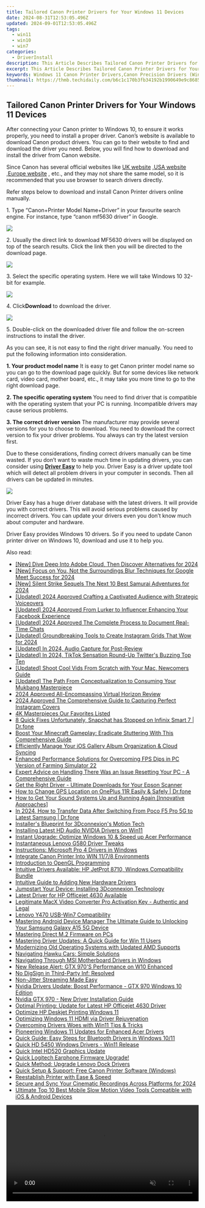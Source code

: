 ```yaml
---
title: Tailored Canon Printer Drivers for Your Windows 11 Devices
date: 2024-08-31T12:53:05.496Z
updated: 2024-09-01T12:53:05.496Z
tags:
  - win11
  - win10
  - win7
categories:
  - DriverInstall
description: This Article Describes Tailored Canon Printer Drivers for Your Windows 11 Devices
excerpt: This Article Describes Tailored Canon Printer Drivers for Your Windows 11 Devices
keywords: Windows 11 Canon Printer Drivers,Canon Precision Drivers (Windows),Custom Canon Printers for Windows 11,Windows-Specific Canon Drivers,Canon 11 Driver Update (Windows),Compatible Canon Printer Drivers Windows 11,Optimized Canon Drivers (Windows 11)
thumbnail: https://thmb.techidaily.com/b6c1c170b3fb34192b1990649e9c8685733790cb7484ba703ce124bf47249cb0.jpg
---
```


## Tailored Canon Printer Drivers for Your Windows 11 Devices

 After connecting your Canon printer to Windows 10, to ensure it works properly, you need to install a proper driver. Canon’s website is available to download Canon product drivers. You can go to their website to find and download the driver you need. Below, you will find how to download and install the driver from Canon website.

 Since Canon has several official websites like [UK website](http://www.canon.co.uk/) ,[USA website](https://www.usa.canon.com/internet/portal/us/home) ,[Europe website](http://www.canon-europe.com/) , etc., and they may not share the same model, so it is recommended that you use browser to search drivers directly.

 Refer steps below to download and install Canon Printer drivers online manually.

 1\. Type “Canon+Printer Model Name+Driver” in your favourite search engine. For instance, type “canon mf5630 driver” in Google.

![](https://images.drivereasy.com/wp-content/uploads/2016/04/img_5719a814eebf5.png)

 2\. Usually the direct link to download MF5630 drivers will be displayed on top of the search results. Click the link then you will be directed to the download page.

![](https://images.drivereasy.com/wp-content/uploads/2016/04/img_5719d6fa6bb5f.png)

 3\. Select the specific operating system. Here we will take Windows 10 32-bit for example.

![](https://images.drivereasy.com/wp-content/uploads/2016/04/img_5719cff85dc23.png)

 4\. Click**Download** to download the driver.

![](https://images.drivereasy.com/wp-content/uploads/2016/04/img_5719d053ad95b.png)

 5\. Double-click on the downloaded driver file and follow the on-screen instructions to install the driver.

 As you can see, it is not easy to find the right driver manually. You need to put the following information into consideration.

**1\. Your product model name**
 It is easy to get Canon printer model name so you can go to the download page quickly. But for some devices like network card, video card, mother board, etc., it may take you more time to go to the right download page.

**2\. The specific operating system**
 You need to find driver that is compatible with the operating system that your PC is running. Incompatible drivers may cause serious problems.

**3\. The correct driver version**
 The manufacturer may provide several versions for you to choose to download. You need to download the correct version to fix your driver problems. You always can try the latest version first.

 Due to these considerations, finding correct drivers manually can be time wasted. If you don’t want to waste much time in updating drivers, you can consider using **[Driver Easy](https://tools.techidaily.com/drivereasy/download/)**  to help you. Driver Easy is a driver update tool which will detect all problem drivers in your computer in seconds. Then all drivers can be updated in minutes.

![](https://images.drivereasy.com/wp-content/uploads/2017/04/img_5901dd8c8b659.png)

 Driver Easy has a huge driver database with the latest drivers. It will provide you with correct drivers. This will avoid serious problems caused by incorrect drivers. You can update your drivers even you don’t know much about computer and hardware.

 Driver Easy provides Windows 10 drivers. So if you need to update Canon printer driver on Windows 10, download and use it to help you.

<ins class="adsbygoogle"
     style="display:block"
     data-ad-format="autorelaxed"
     data-ad-client="ca-pub-7571918770474297"
     data-ad-slot="1223367746"></ins>



<ins class="adsbygoogle"
     style="display:block"
     data-ad-client="ca-pub-7571918770474297"
     data-ad-slot="8358498916"
     data-ad-format="auto"
     data-full-width-responsive="true"></ins>





<span class="atpl-alsoreadstyle">Also read:</span>
<div><ul>
<li><a href="https://vp-tips.techidaily.com/new-dive-deep-into-adobe-cloud-then-discover-alternatives-for-2024/"><u>[New] Dive Deep Into Adobe Cloud, Then Discover Alternatives for 2024</u></a></li>
<li><a href="https://desktop-recording.techidaily.com/new-focus-on-you-not-the-surroundings-blur-techniques-for-google-meet-success-for-2024/"><u>[New] Focus on You, Not the Surroundings  Blur Techniques for Google Meet Success for 2024</u></a></li>
<li><a href="https://video-capture.techidaily.com/new-silent-strike-sequels-the-next-10-best-samurai-adventures-for-2024/"><u>[New] Silent Strike Sequels  The Next 10 Best Samurai Adventures for 2024</u></a></li>
<li><a href="https://fox-direct.techidaily.com/updated-2024-approved-crafting-a-captivated-audience-with-strategic-voiceovers/"><u>[Updated] 2024 Approved  Crafting a Captivated Audience with Strategic Voiceovers</u></a></li>
<li><a href="https://facebook-videos.techidaily.com/updated-2024-approved-from-lurker-to-influencer-enhancing-your-facebook-experience/"><u>[Updated] 2024 Approved  From Lurker to Influencer  Enhancing Your Facebook Experience</u></a></li>
<li><a href="https://on-screen-recording.techidaily.com/updated-2024-approved-the-complete-process-to-document-real-time-chats/"><u>[Updated] 2024 Approved  The Complete Process to Document Real-Time Chats</u></a></li>
<li><a href="https://instagram-video-recordings.techidaily.com/updated-groundbreaking-tools-to-create-instagram-grids-that-wow-for-2024/"><u>[Updated] Groundbreaking Tools to Create Instagram Grids That Wow for 2024</u></a></li>
<li><a href="https://on-screen-recording.techidaily.com/updated-in-2024-audio-capture-for-post-review/"><u>[Updated] In 2024, Audio Capture for Post-Review</u></a></li>
<li><a href="https://twitter-videos.techidaily.com/updated-in-2024-tiktok-sensation-round-up-twitters-buzzing-top-ten/"><u>[Updated] In 2024, TikTok Sensation Round-Up  Twitter's Buzzing Top Ten</u></a></li>
<li><a href="https://facebook-record-videos.techidaily.com/updated-shoot-cool-vids-from-scratch-with-your-mac-newcomers-guide/"><u>[Updated] Shoot Cool Vids From Scratch with Your Mac, Newcomers Guide</u></a></li>
<li><a href="https://facebook-video-share.techidaily.com/updated-the-path-from-conceptualization-to-consuming-your-mukbang-masterpiece/"><u>[Updated] The Path From Conceptualization to Consuming Your Mukbang Masterpiece</u></a></li>
<li><a href="https://extra-information.techidaily.com/2024-approved-all-encompassing-virtual-horizon-review/"><u>2024 Approved  All-Encompassing Virtual Horizon Review</u></a></li>
<li><a href="https://instagram-clips.techidaily.com/2024-approved-the-comprehensive-guide-to-capturing-perfect-instagram-covers/"><u>2024 Approved  The Comprehensive Guide to Capturing Perfect Instagram Covers</u></a></li>
<li><a href="https://extra-lessons.techidaily.com/4k-masterpieces-our-favorites-listed/"><u>4K Masterpieces  Our Favorites Listed</u></a></li>
<li><a href="https://howto.techidaily.com/8-quick-fixes-unfortunately-snapchat-has-stopped-on-infinix-smart-7-drfone-by-drfone-fix-android-problems-fix-android-problems/"><u>8 Quick Fixes Unfortunately, Snapchat has Stopped on Infinix Smart 7 | Dr.fone</u></a></li>
<li><a href="https://win-solutions.techidaily.com/boost-your-minecraft-gameplay-eradicate-stuttering-with-this-comprehensive-guide/"><u>Boost Your Minecraft Gameplay: Eradicate Stuttering With This Comprehensive Guide</u></a></li>
<li><a href="https://fox-access.techidaily.com/efficiently-manage-your-ios-gallery-album-organization-and-cloud-syncing/"><u>Efficiently Manage Your iOS Gallery  Album Organization & Cloud Syncing</u></a></li>
<li><a href="https://program-issues.techidaily.com/enhanced-performance-solutions-for-overcoming-fps-dips-in-pc-version-of-farming-simulator-22/"><u>Enhanced Performance Solutions for Overcoming FPS Dips in PC Version of Farming Simulator 22</u></a></li>
<li><a href="https://technical-tips.techidaily.com/expert-advice-on-handling-there-was-an-issue-resetting-your-pc-a-comprehensive-guide/"><u>Expert Advice on Handling There Was an Issue Resetting Your PC - A Comprehensive Guide</u></a></li>
<li><a href="https://hardware-help.techidaily.com/get-the-right-driver-ultimate-downloads-for-your-epson-scanner/"><u>Get the Right Driver - Ultimate Downloads for Your Epson Scanner</u></a></li>
<li><a href="https://location-social.techidaily.com/how-to-change-gps-location-on-oneplus-11r-easily-and-safely-drfone-by-drfone-virtual-android/"><u>How to Change GPS Location on OnePlus 11R Easily & Safely | Dr.fone</u></a></li>
<li><a href="https://sound-issues.techidaily.com/how-to-get-your-sound-systems-up-and-running-again-innovative-approaches/"><u>How to Get Your Sound Systems Up and Running Again [Innovative Approaches]</u></a></li>
<li><a href="https://android-transfer.techidaily.com/in-2024-how-to-transfer-data-after-switching-from-poco-f5-pro-5g-to-latest-samsung-drfone-by-drfone-transfer-from-android-transfer-from-android/"><u>In 2024, How to Transfer Data After Switching From Poco F5 Pro 5G to Latest Samsung | Dr.fone</u></a></li>
<li><a href="https://driver-install.techidaily.com/installers-blueprint-for-3dconnexions-motion-tech/"><u>Installer's Blueprint for 3Dconnexion's Motion Tech</u></a></li>
<li><a href="https://driver-install.techidaily.com/installing-latest-hd-audio-nvidia-drivers-on-win11/"><u>Installing Latest HD Audio NVIDIA Drivers on Win11</u></a></li>
<li><a href="https://driver-install.techidaily.com/instant-upgrade-optimize-windows-10-and-speed-up-acer-performance/"><u>Instant Upgrade: Optimize Windows 10 & Speed up Acer Performance</u></a></li>
<li><a href="https://driver-install.techidaily.com/instantaneous-lenovo-g580-driver-tweaks/"><u>Instantaneous Lenovo G580 Driver Tweaks</u></a></li>
<li><a href="https://driver-install.techidaily.com/instructions-microsoft-pro-4-drivers-in-windows/"><u>Instructions: Microsoft Pro 4 Drivers in Windows</u></a></li>
<li><a href="https://driver-install.techidaily.com/integrate-canon-printer-into-win-1178-environments/"><u>Integrate Canon Printer Into WIN 11/7/8 Environments</u></a></li>
<li><a href="https://driver-install.techidaily.com/introduction-to-opengl-programming/"><u>Introduction to OpenGL Programming</u></a></li>
<li><a href="https://driver-install.techidaily.com/intuitive-drivers-available-hp-jetprot-8710-windows-compatibility-bundle/"><u>Intuitive Drivers Available: HP JetProt 8710, Windows Compatibility Bundle</u></a></li>
<li><a href="https://driver-install.techidaily.com/intuitive-guide-to-adding-new-hardware-drivers/"><u>Intuitive Guide to Adding New Hardware Drivers</u></a></li>
<li><a href="https://driver-install.techidaily.com/jumpstart-your-device-installing-3dconnexion-technology/"><u>Jumpstart Your Device: Installing 3Dconnexion Technology</u></a></li>
<li><a href="https://driver-install.techidaily.com/latest-driver-for-hp-officejet-4630-available/"><u>Latest Driver for HP Officejet 4630 Available</u></a></li>
<li><a href="https://some-knowledge.techidaily.com/legitimate-macx-video-converter-pro-activation-key-authentic-and-legal/"><u>Legitimate MacX Video Converter Pro Activation Key - Authentic and Legal</u></a></li>
<li><a href="https://driver-install.techidaily.com/lenovo-y470-usb-win7-compatibility/"><u>Lenovo Y470 USB-Win7 Compatibility</u></a></li>
<li><a href="https://android-unlock.techidaily.com/mastering-android-device-manager-the-ultimate-guide-to-unlocking-your-samsung-galaxy-a15-5g-device-by-drfone-android/"><u>Mastering Android Device Manager The Ultimate Guide to Unlocking Your Samsung Galaxy A15 5G Device</u></a></li>
<li><a href="https://driver-install.techidaily.com/mastering-direct-m2-firmware-on-pcs/"><u>Mastering Direct M.2 Firmware on PCs</u></a></li>
<li><a href="https://driver-install.techidaily.com/mastering-driver-updates-a-quick-guide-for-win-11-users/"><u>Mastering Driver Updates: A Quick Guide for Win 11 Users</u></a></li>
<li><a href="https://driver-install.techidaily.com/modernizing-old-operating-systems-with-updated-amd-supports/"><u>Modernizing Old Operating Systems with Updated AMD Supports</u></a></li>
<li><a href="https://driver-install.techidaily.com/navigating-hawku-cars-simple-solutions/"><u>Navigating Hawku Cars: Simple Solutions</u></a></li>
<li><a href="https://driver-install.techidaily.com/navigating-through-msi-motherboard-drivers-in-windows/"><u>Navigating Through MSI Motherboard Drivers in Windows</u></a></li>
<li><a href="https://driver-install.techidaily.com/new-release-alert-gtx-970s-performance-on-w10-enhanced/"><u>New Release Alert: GTX 970'S Performance on W10 Enhanced</u></a></li>
<li><a href="https://driver-install.techidaily.com/no-digsign-in-third-party-inf-resolved/"><u>No DigSign in Third-Party Inf: Resolved</u></a></li>
<li><a href="https://network-issues.techidaily.com/non-jitter-streaming-made-easy/"><u>Non-Jitter Streaming Made Easy</u></a></li>
<li><a href="https://driver-install.techidaily.com/nvidia-drivers-update-boost-performance-gtx-970-windows-10-edition/"><u>Nvidia Drivers Update: Boost Performance - GTX 970 Windows 10 Edition</u></a></li>
<li><a href="https://driver-install.techidaily.com/nvidia-gtx-970-new-driver-installation-guide/"><u>Nvidia GTX 970 - New Driver Installation Guide</u></a></li>
<li><a href="https://driver-install.techidaily.com/optimal-printing-update-for-latest-hp-officejet-4630-driver/"><u>Optimal Printing: Update for Latest HP Officejet 4630 Driver</u></a></li>
<li><a href="https://driver-install.techidaily.com/optimize-hp-deskjet-printing-windows-11/"><u>Optimize HP Deskjet Printing Windows 11</u></a></li>
<li><a href="https://driver-install.techidaily.com/optimizing-windows-11-hdmi-via-driver-rejuvenation/"><u>Optimizing Windows 11 HDMI via Driver Rejuvenation</u></a></li>
<li><a href="https://driver-install.techidaily.com/overcoming-drivers-woes-with-win11-tips-and-tricks/"><u>Overcoming Drivers Woes with Win11 Tips & Tricks</u></a></li>
<li><a href="https://driver-install.techidaily.com/pioneering-windows-11-updates-for-enhanced-acer-drivers/"><u>Pioneering Windows 11 Updates for Enhanced Acer Drivers</u></a></li>
<li><a href="https://driver-install.techidaily.com/quick-guide-easy-steps-for-bluetooth-drivers-in-windows-1011/"><u>Quick Guide: Easy Steps for Bluetooth Drivers in Windows 10/11</u></a></li>
<li><a href="https://driver-install.techidaily.com/quick-hd-5450-windows-drivers-win11-release/"><u>Quick HD 5450 Windows Drivers - Win11 Release</u></a></li>
<li><a href="https://driver-install.techidaily.com/quick-intel-hd520-graphics-update/"><u>Quick Intel HD520 Graphics Update</u></a></li>
<li><a href="https://driver-install.techidaily.com/quick-logitech-earphone-firmware-upgrade/"><u>Quick Logitech Earphone Firmware Upgrade!</u></a></li>
<li><a href="https://driver-install.techidaily.com/quick-method-upgrade-lenovo-dock-drivers/"><u>Quick Method: Upgrade Lenovo Dock Drivers</u></a></li>
<li><a href="https://driver-install.techidaily.com/quick-setup-and-support-free-canon-printer-software-windows/"><u>Quick Setup & Support: Free Canon Printer Software (Windows)</u></a></li>
<li><a href="https://printer-issues.techidaily.com/reestablish-printer-with-ease-and-speed/"><u>Reestablish Printer with Ease & Speed</u></a></li>
<li><a href="https://on-screen-recording.techidaily.com/secure-and-sync-your-cinematic-recordings-across-platforms-for-2024/"><u>Secure and Sync Your Cinematic Recordings Across Platforms for 2024</u></a></li>
<li><a href="https://app-tips.techidaily.com/ultimate-top-10-best-mobile-slow-motion-video-tools-compatible-with-ios-and-android-devices/"><u>Ultimate Top 10 Best Mobile Slow Motion Video Tools Compatible with iOS & Android Devices</u></a></li>
</ul></div>

<!-- affiliate ads begin -->
<a href="https://secure.2checkout.com/order/checkout.php?PRODS=36506229&QTY=1&AFFILIATE=108875&CART=1"><video width="100%" height="" class="rounded-t-md shadow-lg relative z-20" controls="" autoplay="" loop="" muted="" playsinline="" webkit-playinginline="">
<source type="video/mp4" src="https://aidaform.com/images/videos/aidaform-welcome-site.mp4"><source type="video/webm" src="https://aidaform.com/images/videos/aidaform-welcome-site.webm"></video></a>
<!-- affiliate ads end -->
